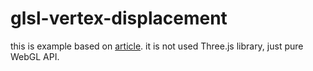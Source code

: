 # glsl-vertex-displacement

this is example based on [article](https://www.clicktorelease.com/blog/vertex-displacement-noise-3d-webgl-glsl-three-js/). it is not used Three.js library, just pure WebGL API.
